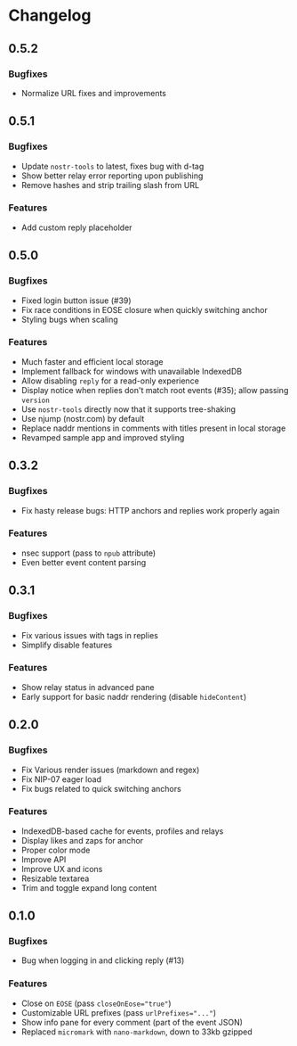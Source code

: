 # Changelog

## 0.5.2

### Bugfixes

 - Normalize URL fixes and improvements

## 0.5.1

### Bugfixes

 - Update `nostr-tools` to latest, fixes bug with d-tag
 - Show better relay error reporting upon publishing
 - Remove hashes and strip trailing slash from URL

### Features

 - Add custom reply placeholder

## 0.5.0

### Bugfixes

 - Fixed login button issue (#39)
 - Fix race conditions in EOSE closure when quickly switching anchor
 - Styling bugs when scaling

### Features

 - Much faster and efficient local storage
 - Implement fallback for windows with unavailable IndexedDB
 - Allow disabling `reply` for a read-only experience
 - Display notice when replies don't match root events (#35); allow passing `version`
 - Use `nostr-tools` directly now that it supports tree-shaking
 - Use njump (nostr.com) by default
 - Replace naddr mentions in comments with titles present in local storage
 - Revamped sample app and improved styling

## 0.3.2

### Bugfixes

 - Fix hasty release bugs: HTTP anchors and replies work properly again

### Features

 - nsec support (pass to `npub` attribute)
 - Even better event content parsing

## 0.3.1

### Bugfixes

 - Fix various issues with tags in replies
 - Simplify disable features

### Features

 - Show relay status in advanced pane
 - Early support for basic naddr rendering (disable `hideContent`)

## 0.2.0

### Bugfixes

 - Fix Various render issues (markdown and regex)
 - Fix NIP-07 eager load
 - Fix bugs related to quick switching anchors

### Features

 - IndexedDB-based cache for events, profiles and relays
 - Display likes and zaps for anchor
 - Proper color mode
 - Improve API
 - Improve UX and icons
 - Resizable textarea
 - Trim and toggle expand long content

## 0.1.0

### Bugfixes

 - Bug when logging in and clicking reply (#13)

### Features

 - Close on `EOSE` (pass `closeOnEose="true"`)
 - Customizable URL prefixes (pass `urlPrefixes="..."`)
 - Show info pane for every comment (part of the event JSON)
 - Replaced `micromark` with `nano-markdown`, down to 33kb gzipped
